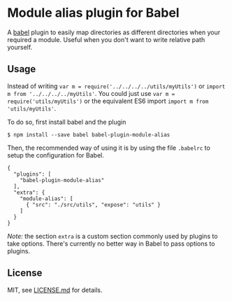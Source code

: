 # Module alias plugin for Babel

A [babel](http://babeljs.io) plugin to easily map directories as different directories when your required a module.
Useful when you don't want to write relative path yourself.


## Usage

Instead of writing `var m = require('../../../../utils/myUtils')` or `import m from '../../../../myUtils'`. You could just use `var m = require('utils/myUtils')` or the equivalent ES6 import `import m from 'utils/myUtils'`.

To do so, first install babel and the plugin
```
$ npm install --save babel babel-plugin-module-alias
```

Then, the recommended way of using it is by using the file `.babelrc` to setup the configuration for Babel.
```
{
  "plugins": [
    "babel-plugin-module-alias"
  ],
  "extra": {
    "module-alias": [
      { "src": "./src/utils", "expose": "utils" }
    ]
  }
}
```
_Note:_ the section `extra` is a custom section commonly used by plugins to take options. There's currently no better way in Babel to pass options to plugins.

## License

MIT, see [LICENSE.md](/LICENSE.md) for details.
